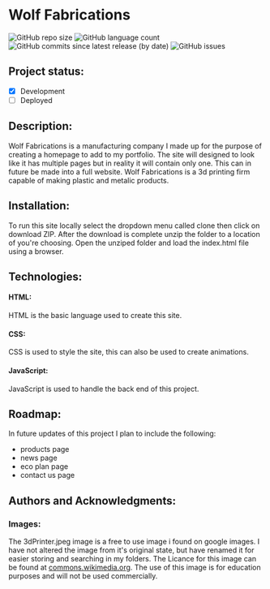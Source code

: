 # Wolf Fabrications
![GitHub repo size](https://img.shields.io/github/repo-size/danhayes3008/Wolf-Fabrication?logo=GITHUB)
![GitHub language count](https://img.shields.io/github/languages/count/danhayes3008/Wolf-Fabrication?color=blue&logo=github)
![GitHub commits since latest release (by date)](https://img.shields.io/github/commits-since/danhayes3008/Wolf-Fabrication/16d45b8?color=green&logo=github)
![GitHub issues](https://img.shields.io/github/issues/danhayes3008/Wolf-Fabrication?color=red&logo=github)


## Project status: 
 - [x] Development
 - [ ] Deployed

 ## Description:
 Wolf Fabrications is a manufacturing company I made up for the purpose of creating a homepage to add to my portfolio. The site will designed to look like it has multiple pages but in reality it will contain only one. This can in future be made into a full website. Wolf Fabrications is a 3d printing firm capable of making plastic and metalic products.

 ## Installation:
To run this site locally select the dropdown menu called clone then click on download ZIP. After the download is complete unzip the folder to a location of you're choosing. Open the unziped folder and load the index.html file using a browser.

 ## Technologies:

 #### HTML:
 HTML is the basic language used to create this site. 

 #### CSS:
 CSS is used to style the site, this can also be used to create animations.

#### JavaScript:
JavaScript is used to handle the back end of this project.

## Roadmap:
In future updates of this project I plan to include the following:
 
 - products page
 - news page
 - eco plan page
 - contact us page

 ## Authors and Acknowledgments:

 ### Images:

 The 3dPrinter.jpeg image is a free to use image i found on google images. I have not altered the image from it's original state, but have renamed it for easier storing and searching in my folders. The Licance for this image can be found at <a href="https://commons.wikimedia.org/wiki/File:TOSY_Parallel_Robot.JPG">commons.wikimedia.org</a>. The use of this image is for education purposes and will not be used commercially.
